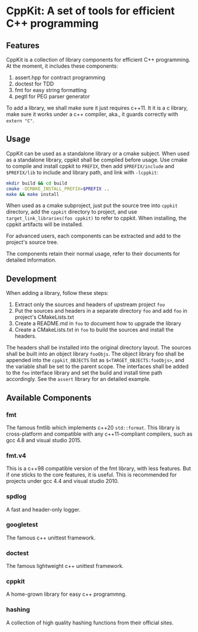 # CppKit: A set of tools for efficient C++ programming

## Features

CppKit is a collection of library components for efficient C++ programming.
At the moment, it includes these components:

1. assert.hpp for contract programming
2. doctest for TDD
3. fmt for easy string formatting
4. pegtl for PEG parser generator

To add a library, we shall make sure it just requires c++11. It it is a c
library, make sure it works under a c++ compiler, aka., it guards correctly with
`extern "C"`.

## Usage

CppKit can be used as a standalone library or a cmake subject. When used as a
standalone library, cppkit shall be compiled before usage. Use cmake to
compile and install cppkit to `PREFIX`, then add `$PREFIX/include` and
`$PREFIX/lib` to include and library path, and link with `-lcppkit`:

```bash
mkdir build && cd build
cmake -DCMAKE_INSTALL_PREFIX=$PREFIX ..
make && make install
```

When used as a cmake subproject, just put the source tree into `cppkit`
directory, add the `cppkit` directory to project, and use
`target_link_libraries(foo cppkit)` to refer to cppkit. When installing, the
cppkit artifacts will be installed.

For advanced users, each components can be extracted and add to the project's
source tree.

The components retain their normal usage, refer to their documents for
detailed information.

## Development

When adding a library, follow these steps:

1. Extract only the sources and headers of upstream project `foo`
2. Put the sources and headers in a separate directory `foo` and add `foo` in
   project's CMakeLists.txt
3. Create a README.md in `foo` to document how to upgrade the library
4. Create a CMakeLists.txt in `foo` to build the sources and install the
   headers.

The headers shall be installed into the original directory layout. The sources
shall be built into an object library `fooObjs`. The object library foo shall
be appended into the `cppkit_OBJECTS` list as `$<TARGET_OBJECTS:fooObjs>`, and
the variable shall be set to the parent scope. The interfaces shall be added
to the `foo` interface library and set the build and install time path
accordingly. See the `assert` library for an detailed example.

## Available Components

### fmt

The famous fmtlib which implements c++20 `std::format`. This library is
cross-platform and compatible with any c++11-compliant compilers, such as gcc
4.8 and visual studio 2015.

### fmt.v4

This is a c++98 compatible version of the fmt library, with less features. But
if one sticks to the core features, it is useful. This is recommended for
projects under gcc 4.4 and visual studio 2010.

### spdlog

A fast and header-only logger.

### googletest

The famous c++ unittest framework.

### doctest

The famous lightweight c++ unittest framework.

### cppkit

A home-grown library for easy c++ programmng.

### hashing

A collection of high quality hashing functions from their official sites.
